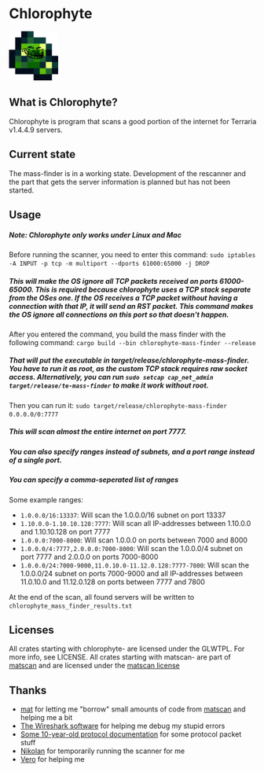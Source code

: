 # Chlorophyte

<p>
    <img src="https://github.com/Paddyk45/chlorophyte/blob/main/assets/logo.png" height=100 alt=":3">
</p>

## What is Chlorophyte?
Chlorophyte is program that scans a good portion of the internet for Terraria v1.4.4.9 servers.

## Current state
The mass-finder is in a working state.
Development of the rescanner and the part that gets the server information is planned but has not been started.

## Usage
##### Note: Chlorophyte only works under Linux and Mac
Before running the scanner, you need to enter this command:
`sudo iptables -A INPUT -p tcp -m multiport --dports 61000:65000 -j DROP`
##### This will make the OS ignore all TCP packets received on ports 61000-65000. This is required because chlorophyte uses a TCP stack separate from the OSes one. If the OS receives a TCP packet without having a connection with that IP, it will send an RST packet. This command makes the OS ignore all connections on this port so that doesn't happen.
After you entered the command, you build the mass finder with the following command:
`cargo build --bin chlorophyte-mass-finder --release`
##### That will put the executable in target/release/chlorophyte-mass-finder. You have to run it as root, as the custom TCP stack requires raw socket access. Alternatively, you can run `sudo setcap cap_net_admin target/release/te-mass-finder` to make it work without root.
Then you can run it:
`sudo target/release/chlorophyte-mass-finder 0.0.0.0/0:7777`
##### This will scan almost the entire internet on port 7777.
##### You can also specify ranges instead of subnets, and a port range instead of a single port.
##### You can specify a comma-seperated list of ranges
Some example ranges:
- `1.0.0.0/16:13337`: Will scan the 1.0.0.0/16 subnet on port 13337
- `1.10.0.0-1.10.10.128:7777`: Will scan all IP-addresses between 1.10.0.0 and 1.10.10.128 on port 7777
- `1.0.0.0:7000-8000`: Will scan 1.0.0.0 on ports between 7000 and 8000
- `1.0.0.0/4:7777,2.0.0.0:7000-8000`: Will scan the 1.0.0.0/4 subnet on port 7777 and 2.0.0.0 on ports 7000-8000
- `1.0.0.0/24:7000-9000,11.0.10.0-11.12.0.128:7777-7800`: Will scan the 1.0.0.0/24 subnet on ports 7000-9000 and all IP-addresses between 11.0.10.0 and 11.12.0.128 on ports between 7777 and 7800

At the end of the scan, all found servers will be written to `chlorophyte_mass_finder_results.txt`

## Licenses
All crates starting with chlorophyte- are licensed under the GLWTPL. For more info, see LICENSE.
All crates starting with matscan- are part of [matscan](https://github.com/mat-1/matscan) and are licensed under the [matscan license](https://raw.githubusercontent.com/mat-1/matscan/master/LICENSE)

## Thanks
- [mat](https://github.com/mat-1) for letting me "borrow" small amounts of code from [matscan](https://github.com/mat-1/matscan) and helping me a bit
- [The Wireshark software](https://www.wireshark.org) for helping me debug my stupid errors
- [Some 10-year-old protocol documentation](https://seancode.com/terrafirma/net.html) for some protocol packet stuff
- [Nikolan](https://github.com/nikolan123) for temporarily running the scanner for me
- [Vero](https://github.com/veronoicc/) for helping me
